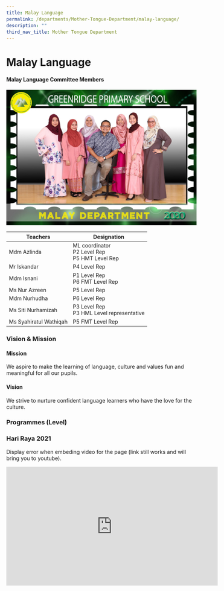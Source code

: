 ```yaml
---
title: Malay Language
permalink: /departments/Mother-Tongue-Department/malay-language/
description: ""
third_nav_title: Mother Tongue Department
---
```

# Malay Language
#### Malay Language Committee Members

![](/images/Departments/Mother%20Tongue%20Department/Malay/MALAY_P1.jpg)

| Teachers               | Designation                                         |
|------------------------|-----------------------------------------------------|
| Mdm Azlinda            | ML coordinator <br>P2 Level Rep<br>P5 HMT Level Rep |
| Mr Iskandar            |                 P4 Level Rep<br>                |
| Mdm Isnani             | P1 Level Rep<br>P6 FMT Level Rep                    |
| Ms Nur Azreen          | P5 Level Rep                                        |
| Mdm Nurhudha           | P6 Level Rep                                        |
| Ms Siti Nurhamizah     | P3 Level Rep<br>P3 HML Level representative         |
| Ms Syahiratul Wathiqah | P5 FMT Level Rep                                    |


### Vision & Mission

#### Mission

We aspire to make the learning of language, culture and values fun and meaningful for all our pupils.  
  
#### Vision

We strive to nurture confident language learners who have the love for the culture.

### Programmes (Level)

### Hari Raya 2021

Display error when embeding video for the page (link still works and will bring you to youtube). 

<iframe width="560" height="315" src="https://www.youtube.com/embed/YQkdS6YLJ-k" title="YouTube video player" frameborder="0" allow="accelerometer; autoplay; clipboard-write; encrypted-media; gyroscope; picture-in-picture" allowfullscreen></iframe>
